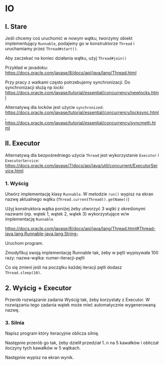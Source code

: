# IO

## I. Stare

Jeśli chcemy coś uruchomić w nowym wątku, tworzymy obiekt implementujący `Runnable`, podajemy go w konstruktorze `Thread` i uruchamiamy przez `Thread#start()`.

Aby zaczekać na koniec działania wątku, użyj `Thread#join()`

Przykład w javadoku: https://docs.oracle.com/javase/8/docs/api/java/lang/Thread.html

Przy pracy z watkami często potrzebujemy synchronizacji.
Do synchronizacji służą np *locki*: https://docs.oracle.com/javase/tutorial/essential/concurrency/newlocks.html

Alternatywą dla *locków* jest użycie `synchronized`: https://docs.oracle.com/javase/tutorial/essential/concurrency/locksync.html, https://docs.oracle.com/javase/tutorial/essential/concurrency/syncmeth.html

## II. Executor
Alternatywą dla bezpośredniego użycia `Thread` jest wykorzystanie `Executor` i `ExecutorService`:
https://docs.oracle.com/javase/7/docs/api/java/util/concurrent/ExecutorService.html

### 1. Wyścig
Utwórz implementację klasy `Runnable`. W metodzie `run()` wypisz na ekran nazwę aktualnego wątku (`Thread.currentThread().getName()`)

Użyj konstruktora wątka poniżej żeby utworzyć 3 wątki z określonymi nazwami (np. wątek 1, wątek 2, wątek 3) wykorzystujące w/w implementację `Runnable`

https://docs.oracle.com/javase/8/docs/api/java/lang/Thread.html#Thread-java.lang.Runnable-java.lang.String-

Uruchom program.

Zmodyfikuj swoją implementację Runnable tak, żeby w pętli wypisywała 100 razy:
nazwa-wątka: numer-iteracji-pętli

Co się zmieni jeśli na początku każdej iteracji pętli dodasz `Thread.sleep(10)`.

## 2. Wyścig + Executor
Przerób rozwiązanie zadania *Wyścig* tak, żeby korzystały z Executor.
W rozwiązaniu tego zadania wątek może mieć automatycznie wygenerowaną nazwę.

### 3. Silnia

Napisz program który iteracyjnie oblicza silnię.

Następnie przerób go tak, żeby dzielił przedział 1..n na 5 kawałków i obliczał iloczyny tych kawałków w 5 wątkach.

Następnie wypisz na ekran wynik.
